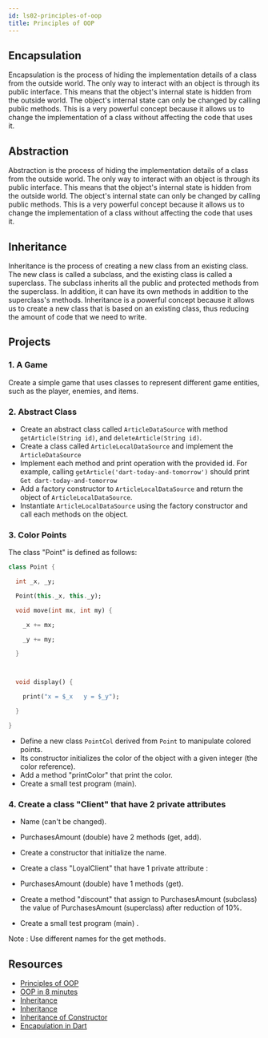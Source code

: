```yaml
---
id: ls02-principles-of-oop
title: Principles of OOP
---
```


## Encapsulation

Encapsulation is the process of hiding the implementation details of a class from the outside world. The only way to interact with an object is through its public interface. This means that the object's internal state is hidden from the outside world. The object's internal state can only be changed by calling public methods. This is a very powerful concept because it allows us to change the implementation of a class without affecting the code that uses it.

## Abstraction

Abstraction is the process of hiding the implementation details of a class from the outside world. The only way to interact with an object is through its public interface. This means that the object's internal state is hidden from the outside world. The object's internal state can only be changed by calling public methods. This is a very powerful concept because it allows us to change the implementation of a class without affecting the code that uses it.

## Inheritance

Inheritance is the process of creating a new class from an existing class. The new class is called a subclass, and the existing class is called a superclass. The subclass inherits all the public and protected methods from the superclass. In addition, it can have its own methods in addition to the superclass's methods. Inheritance is a powerful concept because it allows us to create a new class that is based on an existing class, thus reducing the amount of code that we need to write.

## Projects

### 1. A Game

Create a simple game that uses classes to represent different game entities, such as the player, enemies, and items.

### 2. Abstract Class

 - Create an abstract class called `ArticleDataSource` with method `getArticle(String id)`, and `deleteArticle(String id)`.
 - Create a class called `ArticleLocalDataSource` and implement the `ArticleDataSource`
 - Implement each method and print operation with the provided id. For example, calling `getArticle('dart-today-and-tomorrow')` should print `Get dart-today-and-tomorrow`
 - Add a factory constructor to `ArticleLocalDataSource` and return the object of `ArticleLocalDataSource`.
 - Instantiate `ArticleLocalDataSource` using the factory constructor and call each methods on the object.

### 3. Color Points

The class "Point" is defined as follows:

```dart
class Point {

  int _x, _y;

  Point(this._x, this._y);

  void move(int mx, int my) {

    _x += mx;

    _y += my;

  }



  void display() {

    print("x = $_x   y = $_y");

  }

}
```

- Define a new class `PointCol` derived from `Point` to manipulate colored points.
- Its constructor initializes the color of the object with a given integer (the color reference).
- Add a method "printColor" that print the color.
- Create a small test program (main).

### 4. Create a class "Client" that have 2 private attributes

- Name (can't be changed).
- PurchasesAmount (double) have 2 methods (get, add).

- Create a constructor that initialize the name.
- Create a class "LoyalClient" that have 1 private attribute :
- PurchasesAmount (double) have 1 methods (get).
- Create a method "discount" that assign to PurchasesAmount (subclass) the value of PurchasesAmount (superclass) after reduction of 10%.
- Create a small test program (main) .

Note : Use different names for the get methods.

## Resources

- [Principles of OOP](https://www.freecodecamp.org/news/object-oriented-programming-concepts-21bb035f7260/)
- [OOP in 8 minutes](https://www.youtube.com/watch?v=pTB0EiLXUC8)
- [Inheritance](https://www.darttutorial.org/dart-tutorial/dart-inheritance/)
- [Inheritance](https://dart-tutorial.com/object-oriented-programming/inheritance-in-dart/)
- [Inheritance of Constructor](https://dart-tutorial.com/object-oriented-programming/inheritance-of-constructor-in-dart/)
- [Encapulation in Dart](https://dart-tutorial.com/object-oriented-programming/encapsulation-in-dart/)